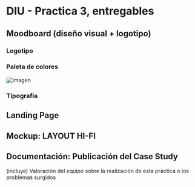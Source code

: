 # DIU - Practica 3, entregables

## Moodboard (diseño visual + logotipo)   
### Logotipo

### Paleta de colores
![imagen](https://user-images.githubusercontent.com/45092820/116560020-44d80000-a901-11eb-81b8-c8e112016e2d.png)

### Tipografia

## Landing Page


## Mockup: LAYOUT HI-FI


## Documentación: Publicación del Case Study


(incluye) Valoración del equipo sobre la realización de esta práctica o los problemas surgidos
 
